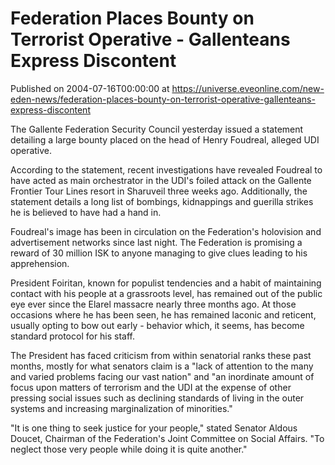 # Federation Places Bounty on Terrorist Operative - Gallenteans Express Discontent
Published on 2004-07-16T00:00:00 at https://universe.eveonline.com/new-eden-news/federation-places-bounty-on-terrorist-operative-gallenteans-express-discontent

The Gallente Federation Security Council yesterday issued a statement detailing a large bounty placed on the head of Henry Foudreal, alleged UDI operative.   
  
According to the statement, recent investigations have revealed Foudreal to have acted as main orchestrator in the UDI's foiled attack on the Gallente Frontier Tour Lines resort in Sharuveil three weeks ago. Additionally, the statement details a long list of bombings, kidnappings and guerilla strikes he is believed to have had a hand in.   
  
Foudreal's image has been in circulation on the Federation's holovision and advertisement networks since last night. The Federation is promising a reward of 30 million ISK to anyone managing to give clues leading to his apprehension.   
  
President Foiritan, known for populist tendencies and a habit of maintaining contact with his people at a grassroots level, has remained out of the public eye ever since the Elarel massacre nearly three months ago. At those occasions where he has been seen, he has remained laconic and reticent, usually opting to bow out early - behavior which, it seems, has become standard protocol for his staff.   
  
The President has faced criticism from within senatorial ranks these past months, mostly for what senators claim is a "lack of attention to the many and varied problems facing our vast nation" and "an inordinate amount of focus upon matters of terrorism and the UDI at the expense of other pressing social issues such as declining standards of living in the outer systems and increasing marginalization of minorities."   
  
"It is one thing to seek justice for your people," stated Senator Aldous Doucet, Chairman of the Federation's Joint Committee on Social Affairs. "To neglect those very people while doing it is quite another."
